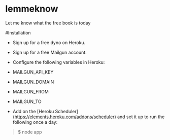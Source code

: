 # lemmeknow
Let me know what the free book is today

#Installation
* Sign up for a free dyno on Heroku.
* Sign up for a free Mailgun account.
* Configure the following variables in Heroku:
* MAILGUN_API_KEY
* MAILGUN_DOMAIN
* MAILGUN_FROM
* MAILGUN_TO

* Add on the [Heroku Scheduler] (https://elements.heroku.com/addons/scheduler) and set it up to run the following once a day:

>$ node app
